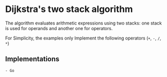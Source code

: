# Dijkstra's two stack algorithm

The algorithm evaluates arithmetic expressions using two stacks: one stack is used for operands and another one for operators.

For Simplicity, the examples only Implement the following operators (`+`, `-`, `/`, `*`)

## Implementations

    - Go